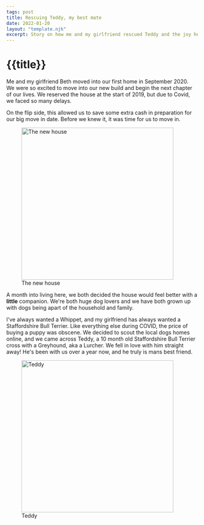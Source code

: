 ```yaml
---
tags: post
title: Rescuing Teddy, my best mate
date: 2022-01-20
layout: "template.njk"
excerpt: Story on how me and my girlfriend rescued Teddy and the joy he's brought into our life since.
---
```


# {{title}}

Me and my girlfriend Beth moved into our first home in September 2020. We were so excited to move into our new build and begin the next chapter of our lives. We reserved the house at the start of 2019, but due to Covid, we faced so many delays.

On the flip side, this allowed us to save some extra cash in preparation for our big move in date. Before we knew it, it was time for us to move in.

<figure class="text-center">
        <img src="../img/house.jpg" width="400" height="400" alt="The new house" class="mx-auto">
        <figcaption class="text-xs italic">The new house</figcaption>
</figure>

A month into living here, we both decided the house would feel better with a **little** companion. We're both huge dog lovers and we have both grown up with dogs being apart of the household and family.

I've always wanted a Whippet, and my girlfriend has always wanted a Staffordshire Bull Terrier. Like everything else during COVID, the price of buying a puppy was obscene. We decided to scout the local dogs homes online, and we came across Teddy, a 10 month old Staffordshire Bull Terrier cross with a Greyhound, aka a Lurcher. We fell in love with him straight away! He's been with us over a year now, and he truly is mans best friend.

<figure class="text-center">
        <img src="../img/teddy.jpg" width="400" height="400" alt="Teddy" class="mx-auto">
        <figcaption class="text-xs italic">Teddy</figcaption>
</figure>
